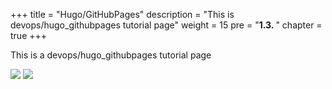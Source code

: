 +++
title = "Hugo/GitHubPages"
description = "This is devops/hugo_githubpages tutorial page"
weight = 15 
pre = "<b>1.3. </b>"
chapter = true
+++

This is a devops/hugo_githubpages tutorial page

![](/images/hack4easy/hugo2.png)
![](/images/hack4easy/hugo.png)

